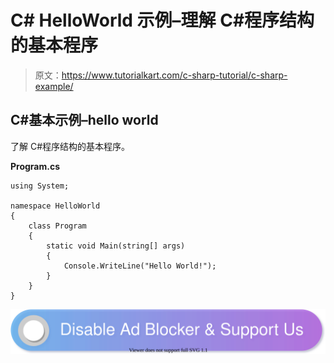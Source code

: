 # C# HelloWorld 示例–理解 C#程序结构的基本程序

> 原文：<https://www.tutorialkart.com/c-sharp-tutorial/c-sharp-example/>

## C#基本示例–hello world

了解 C#程序结构的基本程序。

**Program.cs**

```
using System;

namespace HelloWorld
{
    class Program
    {
        static void Main(string[] args)
        {
            Console.WriteLine("Hello World!");
        }
    }
}
```

[![](img/925da31b32d6bc3827932f6c8afb11bb.png)](https://www.tutorialkart.com/)